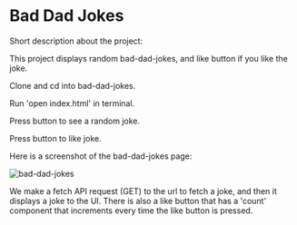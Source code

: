 # Bad Dad Jokes

Short description about the project:

This project displays random bad-dad-jokes, and like button if you like the joke.

Clone and cd into bad-dad-jokes.

Run 'open index.html' in terminal.

Press button to see a random joke.
 
Press button to like joke.

Here is a screenshot of the bad-dad-jokes page:
 
 ![bad-dad-jokes](https://user-images.githubusercontent.com/72527380/148710233-cee0b9c1-325d-4b5f-a385-e053fc34d53c.png)
 
We make a fetch API request (GET) to the url to fetch a joke, and then it displays a joke to the UI. There is also a like button that has a 'count' component that increments every time the like button is pressed.

